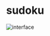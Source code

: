 # sudoku
 ![interface](https://github.com/Nurvural/sudoku/assets/56086739/00bf5576-a121-4b04-a684-7e5cf54c4294)


